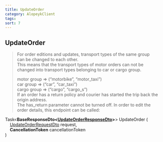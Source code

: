 ```yaml
---
title: UpdateOrder
category: AlopeykClient
tags: 
sort: 7
---
```


## UpdateOrder
> For order editions and updates, transport types of the same group can be changed to each other.  
> This means that the transport types of motor orders can not be changed into transport types belonging to car or cargo group.
> 
> motor group => (“motorbike”, “motor_taxi”)  
> car group => (“car”, “car_taxi”)  
> cargo group => (“cargo”, “cargo_s”)  
> If an order has a return policy and courier has started the trip back the origin address.  
> The has_return parameter cannot be turned off. In order to edit the order details, this endpoint can be called:


Task<**BaseResponseDto<[UpdateOrderResponseDto](/library/Dtos/UpdateOrder/UpdateOrderResponseDto.html)>**> UpdateOrder (  
&nbsp;&nbsp;&nbsp;&nbsp;[UpdateOrderRequestDto](/library/Dtos/UpdateOrder/UpdateOrderRequestDto.html) request,  
&nbsp;&nbsp;&nbsp;&nbsp;**CancellationToken** cancellationToken  
)
